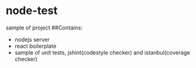 # node-test
sample of project
##Contains:
- nodejs server
- react boilerplate
- sample of unit tests, jshint(codestyle checker) and istanbul(coverage checker)
